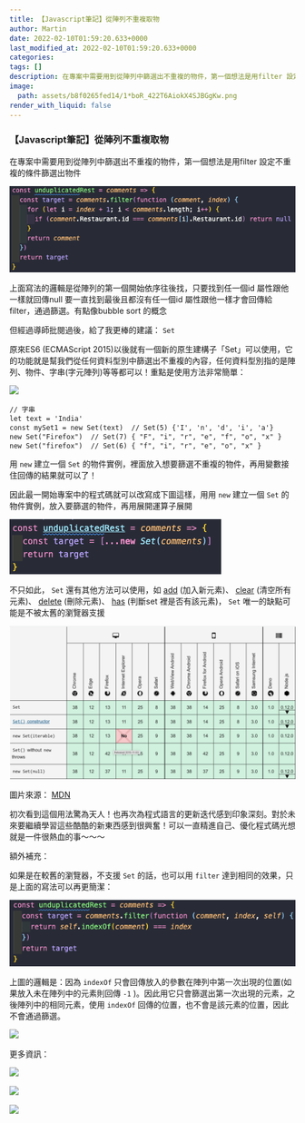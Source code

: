 ```yaml
---
title: 【Javascript筆記】從陣列不重複取物
author: Martin
date: 2022-02-10T01:59:20.633+0000
last_modified_at: 2022-02-10T01:59:20.633+0000
categories: 
tags: []
description: 在專案中需要用到從陣列中篩選出不重複的物件，第一個想法是用filter 設定不重複的條件篩選出物件
image:
  path: assets/b8f0265fed14/1*boR_422T6AiokX4SJBGgKw.png
render_with_liquid: false
---
```


### 【Javascript筆記】從陣列不重複取物

在專案中需要用到從陣列中篩選出不重複的物件，第一個想法是用filter 設定不重複的條件篩選出物件


![](/assets/b8f0265fed14/1*boR_422T6AiokX4SJBGgKw.png)


上面寫法的邏輯是從陣列的第一個開始依序往後找，只要找到任一個id 屬性跟他一樣就回傳null 要一直找到最後且都沒有任一個id 屬性跟他一樣才會回傳給filter，通過篩選。有點像bubble sort 的概念

但經過導師批閱過後，給了我更棒的建議： `Set`

原來ES6 \(ECMAScript 2015\)以後就有一個新的原生建構子「Set」可以使用，它的功能就是幫我們從任何資料型別中篩選出不重複的內容，任何資料型別指的是陣列、物件、字串\(字元陣列\)等等都可以！重點是使用方法非常簡單：


[![](https://developer.mozilla.org/mdn-social-share.cd6c4a5a.png)](https://developer.mozilla.org/en-US/docs/Web/JavaScript/Reference/Global_Objects/Set)

```
// 字串
let text = 'India'
const mySet1 = new Set(text)  // Set(5) {'I', 'n', 'd', 'i', 'a'} 
new Set("Firefox")  // Set(7) { "F", "i", "r", "e", "f", "o", "x" }
new Set("firefox")  // Set(6) { "f", "i", "r", "e", "o", "x" }
```

用 `new` 建立一個 `Set` 的物件實例，裡面放入想要篩選不重複的物件，再用變數接住回傳的結果就可以了！

因此最一開始專案中的程式碼就可以改寫成下圖這樣，用用 `new` 建立一個 `Set` 的物件實例，放入要篩選的物件，再用展開運算子展開


![](/assets/b8f0265fed14/1*EhfkyXl7broj4HELSc3sgQ.png)


不只如此， `Set` 還有其他方法可以使用，如 [add](https://developer.mozilla.org/en-US/docs/Web/JavaScript/Reference/Global_Objects/Set/add) \(加入新元素\)、 [clear](https://developer.mozilla.org/en-US/docs/Web/JavaScript/Reference/Global_Objects/Set/clear) \(清空所有元素\)、 [delete](https://developer.mozilla.org/en-US/docs/Web/JavaScript/Reference/Global_Objects/Set/delete) \(刪除元素\)、 [has](https://developer.mozilla.org/en-US/docs/Web/JavaScript/Reference/Global_Objects/Set/has) \(判斷set 裡是否有該元素\)， `Set` 唯一的缺點可能是不被太舊的瀏覽器支援


![圖片來源： [MDN](https://developer.mozilla.org/en-US/docs/Web/JavaScript/Reference/Global_Objects/Set)](/assets/b8f0265fed14/1*q1qBlsQLBi9zJo0hKMu7mA.png)

圖片來源： [MDN](https://developer.mozilla.org/en-US/docs/Web/JavaScript/Reference/Global_Objects/Set)

初次看到這個用法驚為天人！也再次為程式語言的更新迭代感到印象深刻。對於未來要繼續學習這些酷酷的新東西感到很興奮！可以一直精進自己、優化程式碼光想就是一件很熱血的事～～～

額外補充：

如果是在較舊的瀏覽器，不支援 `Set` 的話，也可以用 `filter` 達到相同的效果，只是上面的寫法可以再更簡潔：


![](/assets/b8f0265fed14/1*RfoCtkjLdEpfjAaCPGk2dA.png)


上圖的邏輯是：因為 `indexOf` 只會回傳放入的參數在陣列中第一次出現的位置\(如果放入未在陣列中的元素則回傳 `-1` \)。因此用它只會篩選出第一次出現的元素，之後陣列中的相同元素，使用 `indexOf` 回傳的位置，也不會是該元素的位置，因此不會通過篩選。


[![](https://developer.mozilla.org/mdn-social-share.cd6c4a5a.png)](https://developer.mozilla.org/en-US/docs/Web/JavaScript/Reference/Global_Objects/Array/indexOf)


更多資訊：


[![](https://cdn.sstatic.net/Sites/stackoverflow/Img/apple-touch-icon@2.png?v=73d79a89bded)](https://stackoverflow.com/questions/1960473/get-all-unique-values-in-a-javascript-array-remove-duplicates)



[![](https://developer.mozilla.org/mdn-social-share.cd6c4a5a.png)](https://developer.mozilla.org/en-US/docs/Web/JavaScript/Reference/Operators/Spread_syntax)



[![](https://cdn.sstatic.net/Sites/stackoverflow/Img/apple-touch-icon@2.png?v=73d79a89bded)](https://stackoverflow.com/questions/9229645/remove-duplicate-values-from-js-array)





